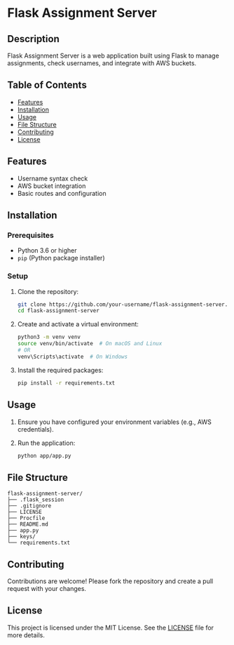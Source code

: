 # Flask Assignment Server

## Description

Flask Assignment Server is a web application built using Flask to manage assignments, check usernames, and integrate with AWS buckets.

## Table of Contents

- [Features](#features)
- [Installation](#installation)
- [Usage](#usage)
- [File Structure](#file-structure)
- [Contributing](#contributing)
- [License](#license)

## Features

- Username syntax check
- AWS bucket integration
- Basic routes and configuration

## Installation

### Prerequisites

- Python 3.6 or higher
- `pip` (Python package installer)

### Setup

1. Clone the repository:

    ```sh
    git clone https://github.com/your-username/flask-assignment-server.git
    cd flask-assignment-server
    ```

2. Create and activate a virtual environment:

    ```sh
    python3 -m venv venv
    source venv/bin/activate  # On macOS and Linux
    # OR
    venv\Scripts\activate  # On Windows
    ```

3. Install the required packages:

    ```sh
    pip install -r requirements.txt
    ```

## Usage

1. Ensure you have configured your environment variables (e.g., AWS credentials).
2. Run the application:

    ```sh
    python app/app.py
    ```

## File Structure

```
flask-assignment-server/
├── .flask_session
├── .gitignore
├── LICENSE
├── Procfile
├── README.md
├── app.py
├── keys/
└── requirements.txt
```

## Contributing

Contributions are welcome! Please fork the repository and create a pull request with your changes.

## License

This project is licensed under the MIT License. See the [LICENSE](LICENSE) file for more details.

